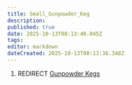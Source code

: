 ```yaml
---
title: Small_Gunpowder_Keg
description: 
published: true
date: 2025-10-13T00:13:40.045Z
tags: 
editor: markdown
dateCreated: 2025-10-13T00:13:36.348Z
---
```


1.  REDIRECT [Gunpowder Kegs](Gunpowder_Kegs "wikilink")
